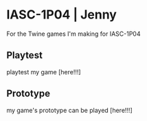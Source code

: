 # IASC-1P04 | Jenny

For the Twine games I'm making for IASC-1P04

## Playtest
playtest my game [here!!!]

## Prototype
my game's prototype can be played [here!!!]
